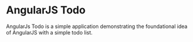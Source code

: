 # AngularJS Todo

AngularJs Todo is a simple application demonstrating the foundational idea of AngularJS with a simple todo list.
